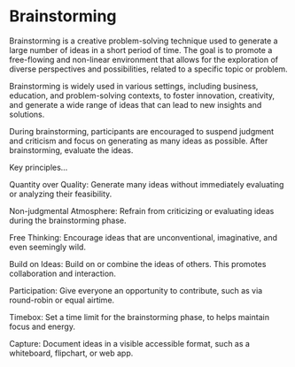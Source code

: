 # Brainstorming

Brainstorming is a creative problem-solving technique used to generate a large number of ideas in a short period of time. The goal is to promote a free-flowing and non-linear environment that allows for the exploration of diverse perspectives and possibilities, related to a specific topic or problem.

Brainstorming is widely used in various settings, including business, education, and problem-solving contexts, to foster innovation, creativity, and generate a wide range of ideas that can lead to new insights and solutions.

During brainstorming, participants are encouraged to suspend judgment and criticism and focus on generating as many ideas as possible. After brainstorming, evaluate the ideas.

Key principles…

Quantity over Quality: Generate many ideas without immediately evaluating or analyzing their feasibility.

Non-judgmental Atmosphere: Refrain from criticizing or evaluating ideas during the brainstorming phase.

Free Thinking: Encourage ideas that are unconventional, imaginative, and even seemingly wild.

Build on Ideas: Build on or combine the ideas of others. This promotes collaboration and interaction.

Participation: Give everyone an opportunity to contribute, such as via round-robin or equal airtime.

Timebox: Set a time limit for the brainstorming phase, to helps maintain focus and energy.

Capture: Document ideas in a visible accessible format, such as a whiteboard, flipchart, or web app.


